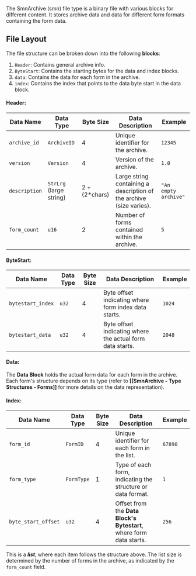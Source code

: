 The SmnArchive (smn) file type is a binary file with various blocks for different content. It stores archive data and data for different form formats containing the form data.

## File Layout

The file structure can be broken down into the following **blocks**:
1. `Header`: Contains general archive info.
2. `ByteStart`: Contains the starting bytes for the data and index blocks.
3. `data`: Contains the data for each form in the archive.
4. `index`: Contains the index that points to the data byte start in the data block.

#### Header:

| **Data Name** | **Data Type**           | **Byte Size** | **Data Description**                                                | **Example**          |
| ------------- | ----------------------- | ------------- | ------------------------------------------------------------------- | -------------------- |
| `archive_id`  | `ArchiveID`             | 4             | Unique identifier for the archive.                                  | `12345`              |
| `version`     | `Version`               | 4             | Version of the archive.                                             | `1.0`                |
| `description` | `StrLrg` (large string) | 2 + (2*chars) | Large string containing a description of the archive (size varies). | `"An empty archive"` |
| `form_count`  | `u16`                   | 2             | Number of forms contained within the archive.                       | `5`                  |

#### ByteStart:

| **Data Name**     | **Data Type** | **Byte Size** | **Data Description**                                      | **Example** |
| ----------------- | ------------- | ------------- | --------------------------------------------------------- | ----------- |
| `bytestart_index` | `u32`         | 4             | Byte offset indicating where form index data starts.      | `1024`      |
| `bytestart_data`  | `u32`         | 4             | Byte offset indicating where the actual form data starts. | `2048`      |
#### Data:

The **Data Block** holds the actual form data for each form in the archive. Each form's structure depends on its type (refer to **[[SmnArchive - Type Structures - Forms]]** for more details on the data representation).


#### Index:

| **Data Name**       | **Data Type** | **Byte Size** | **Data Description**                                                | **Example** |
| ------------------- | ------------- | ------------- | ------------------------------------------------------------------- | ----------- |
| `form_id`           | `FormID`      | 4             | Unique identifier for each form in the list.                        | `67890`     |
| `form_type`         | `FormType`    | 1             | Type of each form, indicating the structure or data format.         | `1`         |
| `byte_start_offset` | `u32`         | 4             | Offset from the **Data Block's Bytestart**, where form data starts. | `256`       |
This is a ***list***, where each item follows the structure above. The list size is determined by the number of forms in the archive, as indicated by the `form_count` field.
